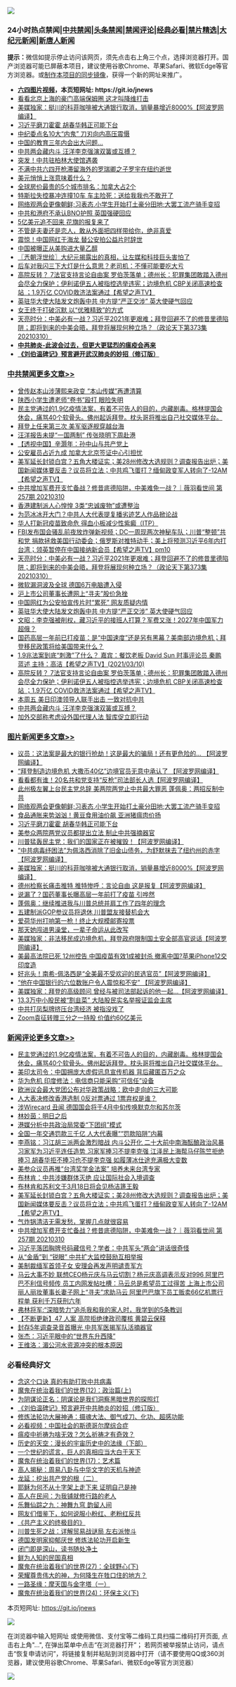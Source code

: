 ![](https://raw.githubusercontent.com/fqnews/bnews/master/64photo/fqnews-qr.jpg)

<div id="tt">
<h3>24小时热点禁闻|<a href="#%E4%B8%AD%E5%85%B1%E7%A6%81%E9%97%BB%E6%9B%B4%E5%A4%9A%E6%96%87%E7%AB%A0">中共禁闻</a>|<a href="#%E5%9B%BE%E7%89%87%E6%96%B0%E9%97%BB%E6%9B%B4%E5%A4%9A%E6%96%87%E7%AB%A0">头条禁闻</a>|<a href="#%E6%96%B0%E9%97%BB%E8%AF%84%E8%AE%BA%E6%9B%B4%E5%A4%9A%E6%96%87%E7%AB%A0">禁闻评论|<a href="#%E5%BF%85%E7%9C%8B%E7%BB%8F%E5%85%B8%E5%A5%BD%E6%96%87">经典必看|<a href="/video.md#%E7%A6%81%E7%89%87%E7%B2%BE%E9%80%89">禁片精选</a>|<a href="https://github.com/fqnews/djy/blob/master/gb/nf1351518.md#1">大纪元新闻</a>|<a href="https://github.com/fqnews/ntdtv/blob/master/gb/prog204.md#1">新唐人新闻</a></h3>
<div><b>提示：</b>微信如提示停止访问该网页，须先点击右上角三个点，选择浏览器打开。国产浏览器可能已屏蔽本项目，建议使用谷歌Chrome、苹果Safari、微软Edge等官方浏览器。或<a href="https://github.com/fqnews/bnews/blob/master/%E5%88%B6%E4%BD%9Cgit%E7%A6%81%E9%97%BB%E9%95%9C%E5%83%8F.md">制作本项目的同步镜像</a>，获得一个新的网址来推广。</div>
<ul>
<li><b><a href="http://d1.bdrive.tk/64.mp4" target="_blank">六四图片视频</a>，本页短网址: https://git.io/jnews</b></li>
<li><a href="/cnnews/20210310/1502022.md">看看北京上海的豪门高端保姆圈 这才叫降维打击</a></li>
<li><a href="/topimagenews/20210310/1501919.md">美媒独家：挺川的科菲咖啡被大通银行取消，销量暴增近8000%【阿波罗网编译】</a></li>
<li><a href="/topimagenews/20210311/1502269.md">习近平磨刀霍霍 胡春华韩正可能下台</a></li>
<li><a href="/cbnews/20210310/1501902.md">中纪委点名10大“内鬼” 刀刃向内高压震慑</a></li>
<li><a href="/cnnews/20210310/1501930.md">中国的教育三年内会出大问题…</a></li>
<li><a href="/cbnews/20210311/1502464.md">中共两会藏内斗 汪洋李克强演双簧或互搏？</a></li>
<li><a href="/worldnews/20210311/1502471.md">突发！中共驻柏林大使馆遇袭</a></li>
<li><a href="/cbnews/20210310/1502086.md">不满中共六四开枪滞留海外的罗瑞卿之子罗宇在纽约逝世</a></li>
<li><a href="/comments/20210310/1501976.md">美元悄悄上涨意味着什么？</a></li>
<li><a href="/cnnews/20210311/1502476.md">全球房价最贵的5个城市排名：加拿大占2个</a></li>
<li><a href="/cbnews/20210311/1502403.md">特斯拉失控暴冲连撞10车 车主险死：送给我我也不敢开了</a></li>
<li><a href="/topimagenews/20210311/1502485.md">网络观两会更像朝鲜;习表态,小学生开始打土豪分田地;大罢工流产骑手变招</a></li>
<li><a href="/cnnews/hknews/20210310/1501956.md">中共和港府不承认BNO护照 英国强硬回应</a></li>
<li><a href="/cnnews/20210311/1502273.md">5亿美元追不回来 花旗的报复来了</a></li>
<li><a href="/funmedia/20210311/1502487.md">不管是夫妻还是恋人，敢从外面把四样带给你，绝非真爱</a></li>
<li><a href="/comments/20210311/1502398.md">震惊！中国网红于海龙 替公安拍公益片时辞世</a></li>
<li><a href="/finance/20210310/1501924.md">中国被曝正从美购进大量乙醇</a></li>
<li><a href="/ssgc/20210311/1502456.md">〖兲朝浮世绘〗大纪元揭露出的真相，让左媒和科技巨头害怕了</a></li>
<li><a href="/lifebaike/20210311/1502515.md">后车对我闪三下大灯是什么意思？老司机：不懂可能要吃大亏</a></li>
<li><a href="/comments/20210311/1502520.md">高院反转？ 7法官支持言论自由案 罗伯茨落单；德州长：犯罪集团敢踏入德州 会尽全力保护；伊利诺伊五人被指控选举违宪；边境危机 CBP关闭高速检查站 ；1.9万亿 COVID救济法案通过【希望之声TV】</a></li>
<li><a href="/cbnews/20210311/1502553.md">英驻华大使大陆发文炮轰中共 中方提“严正交涉” 英大使硬气回应</a></li>
<li><a href="/headline/20210310/1501942.md">女王终于打破沉默 以“优雅精致”的方式</a></li>
<li><a href="/cbnews/20210311/1502618.md">天亮时分：中美必有一战？习近平2021年更艰难；拜登回避不了的修昔里德陷阱；即将到来的中美会晤，拜登将展现何种立场？（政论天下第373集 20210310）</a></li>
<li><b><a href="/comments/20200211/1275071.md" target="_blank">中共肺炎-此波会过去，但更大更猛烈的瘟疫会再来</a></b></li>
<li><b><a href="/comments/20200207/1272816.md" target="_blank">《刘伯温碑记》预言避开武汉肺炎的妙招（修订版）</a></b></li>
</ul>
</div>

<div class="catlist">
<h3><a href="/cbnews/" target="_blank">中共禁闻</a><span><a href="/cbnews/" target="_blank" rel="nofollow">更多文章>></a></span></h3>
<ul>
<li><a href="/cbnews/20210311/1502810.md" target="_blank">曾传赵本山涉薄熙来政变 “本山传媒”再遭清算</a></li>
<li><a href="/cbnews/20210311/1502809.md" target="_blank">陕西小学生遭老师“卷书”殴打 眼险失明</a></li>
<li><a href="/comments/20210311/1502790.md" target="_blank">民主党通过的1.9亿疫情法案，有着不可告人的目的，内藏剧毒。格林提国会休会，痛骂40个软骨头。佛州起诉拜登。枕头哥将推出自己社交媒体平台。</a></li>
<li><a href="/cbnews/20210311/1502788.md" target="_blank">拜登上任来第三次 美军驱逐舰穿越台海</a></li>
<li><a href="/cbnews/20210311/1502778.md" target="_blank">汪洋报告未提“一国两制” 传张晓明下周赴港</a></li>
<li><a href="/cbnews/20210311/1502302.md" target="_blank">【透视中国】辛灏年：孙中山与共产党上</a></li>
<li><a href="/cbnews/20210311/1502721.md" target="_blank">公安雇员占近九成 加拿大北京签证中心引担忧</a></li>
<li><a href="/comments/20210311/1502709.md" target="_blank">美军延长封锁白宫？五角大楼证实；美28州修改大选规则？调查报告出炉；美国新闻媒体要反击？议员将立法；中共鸡飞蛋打？缅甸政变军人转向了-12AM【希望之声TV】</a></li>
<li><a href="/comments/20210311/1502707.md" target="_blank">中共增加军费开支忙备战？修昔底德陷阱，中美难免一战？｜薇羽看世间 第257期 20210310</a></li>
<li><a href="/cbnews/20210311/1502703.md" target="_blank">香港建制派人心惶惶 3类“忠诚废物”或遭整治</a></li>
<li><a href="/cbnews/20210311/1502692.md" target="_blank">为范冰冰开大门？中共人大代表提复播劣迹艺人作品掀论战</a></li>
<li><a href="/cbnews/20210311/1502659.md" target="_blank">华人打新冠疫苗致命危 得血小板减少性紫癜（ITP）</a></li>
<li><a href="/comments/20210311/1502651.md" target="_blank">FBI发布国会骚乱前夜放炸弹新视频；DC一周现两次神秘车队；川普“整顿”共和党  捐款拯救美国行动委会；俄罗斯对推特动手；美上将预测习近平6年内打台湾；领英暂停在中国接纳新会员【希望之声TV】pm10</a></li>
<li><a href="/cbnews/20210311/1502618.md" target="_blank">天亮时分：中美必有一战？习近平2021年更艰难；拜登回避不了的修昔里德陷阱；即将到来的中美会晤，拜登将展现何种立场？（政论天下第373集 20210310）</a></li>
<li><a href="/cbnews/20210311/1502595.md" target="_blank">微软漏洞波及全球 德国6万电脑遭入侵</a></li>
<li><a href="/cbnews/20210311/1502594.md" target="_blank">沪上市公司董事长遭网上“寻夫”股价急挫</a></li>
<li><a href="/cbnews/20210311/1502569.md" target="_blank">中国网红为公安拍宣传片时“累死” 网友质疑内情</a></li>
<li><a href="/cbnews/20210311/1502553.md" target="_blank">英驻华大使大陆发文炮轰中共 中方提“严正交涉” 英大使硬气回应</a></li>
<li><a href="/cbnews/20210311/1502552.md" target="_blank">文昭：李克强被削权，藏习近平的接班人打算？军费又涨！2027年中国军力超俄？</a></li>
<li><a href="/comments/20210311/1502548.md" target="_blank">国药高层一年前已打疫苗：是“中国速度”还是另有黑幕？美南部边境危机；拜登移民政策将给美国带来什么？</a></li>
<li><a href="/comments/20210311/1502539.md" target="_blank">1.9兆法案到底“刺激”了什么？ 嘉宾：餐饮老板 David Sun  时事评论员  秦鹏 蓝述 主持：高洁【希望之声TV】(2021/03/10)</a></li>
<li><a href="/comments/20210311/1502520.md" target="_blank">高院反转？ 7法官支持言论自由案 罗伯茨落单；德州长：犯罪集团敢踏入德州 会尽全力保护；伊利诺伊五人被指控选举违宪；边境危机 CBP关闭高速检查站 ；1.9万亿 COVID救济法案通过【希望之声TV】</a></li>
<li><a href="/cbnews/20210311/1502465.md" target="_blank">本周五 美日印澳领导人联手出击 一致对抗中共</a></li>
<li><a href="/cbnews/20210311/1502464.md" target="_blank">中共两会藏内斗 汪洋李克强演双簧或互搏？</a></li>
<li><a href="/cbnews/20210311/1502433.md" target="_blank">加外交部称考虑设外国代理人法 智库促立即行动</a></li>

</ul>
</div>
<div class="catlist">
<h3><a href="/topimagenews/" target="_blank">图片新闻</a><span><a href="/topimagenews/" target="_blank" rel="nofollow">更多文章>></a></span></h3>
<ul>
<li><a href="/topimagenews/20210311/1502764.md" target="_blank">议员：这法案是最大的银行抢劫！这是最大的骗局！还有更危险的&#8230; 【阿波罗网编译】</a></li>
<li><a href="/topimagenews/20210311/1502690.md" target="_blank">“拜登制造边境危机 大撒币40亿”边境官员无意中承认了 【阿波罗网编译】</a></li>
<li><a href="/topimagenews/20210311/1502636.md" target="_blank">看看都有谁！20名共和党支持“反枪”司法部长人选【阿波罗网编译】</a></li>
<li><a href="/topimagenews/20210311/1502486.md" target="_blank">此州极左翼上台民主党总辞 美两院两党止中共最大罪恶 蓬佩奥：两招反制中共</a></li>
<li><a href="/topimagenews/20210311/1502485.md" target="_blank">网络观两会更像朝鲜;习表态,小学生开始打土豪分田地;大罢工流产骑手变招</a></li>
<li><a href="/topimagenews/20210311/1502386.md" target="_blank">食品通胀来势汹汹！黄豆食用油价飙 亚洲猪瘟肉价扬</a></li>
<li><a href="/topimagenews/20210311/1502269.md" target="_blank">习近平磨刀霍霍 胡春华韩正可能下台</a></li>
<li><a href="/topimagenews/20210310/1502174.md" target="_blank">美参众两院两党议员都提出立法 制止中共强摘器官</a></li>
<li><a href="/topimagenews/20210310/1502172.md" target="_blank">川普猛轰民主党：我们的国家正在被摧毁！【阿波罗网编译】</a></li>
<li><a href="/topimagenews/20210310/1502170.md" target="_blank">&#8220;中共病毒纾困法&#8221;为佩洛西消除了旧金山债务，为舒默抹去了纽约州的赤字【阿波罗网编译】</a></li>
<li><a href="/topimagenews/20210310/1501919.md" target="_blank">美媒独家：挺川的科菲咖啡被大通银行取消，销量暴增近8000%【阿波罗网编译】</a></li>
<li><a href="/topimagenews/20210310/1501787.md" target="_blank">德州检察长痛击推特 推特惨呼：言论自由 这是报复【阿波罗网编译】</a></li>
<li><a href="/topimagenews/20210310/1501650.md" target="_blank">说漏了？国药董事长曝高层一年前打了疫苗 引哗然</a></li>
<li><a href="/topimagenews/20210310/1501634.md" target="_blank">蓬佩奥：继续推进我与川普总统并肩工作了四年的理念</a></li>
<li><a href="/topimagenews/20210310/1501633.md" target="_blank">五建制派GOP参议员将退休 川普盟友接替机会大</a></li>
<li><a href="/topimagenews/20210310/1501632.md" target="_blank">爱荷华州打响第一枪！终止大规模邮寄投票</a></li>
<li><a href="/topimagenews/20210310/1501553.md" target="_blank">那天她闯进男澡堂，一辈子命运从此改写</a></li>
<li><a href="/topimagenews/20210309/1501336.md" target="_blank">美媒独家：非法移民成边境危机，拜登政府限制国土安全部高官说话【阿波罗网编译】</a></li>
<li><a href="/topimagenews/20210309/1501309.md" target="_blank">美最高法院已死 12州控告 中国疫苗有效1成被封杀 撤离中国?苹果iPhone12交印度造</a></li>
<li><a href="/topimagenews/20210309/1501193.md" target="_blank">好兆头！南希-佩洛西是“全美最不受欢迎的民选官员”【阿波罗网编译】</a></li>
<li><a href="/topimagenews/20210309/1501191.md" target="_blank">“他在中国银行的六位数账户令人震惊和不安” 【阿波罗网编译】</a></li>
<li><a href="/topimagenews/20210309/1501176.md" target="_blank">美媒独家：拜登的高级顾问 曾经与被司法部起诉的他一起&#8230;【阿波罗网编译】</a></li>
<li><a href="/topimagenews/20210309/1501174.md" target="_blank">13.3万中小股民被“割韭菜” 大陆股民实名举报证监会主席</a></li>
<li><a href="/topimagenews/20210309/1501172.md" target="_blank">中共打凤梨牌挤压台湾经济 被指没戏了</a></li>
<li><a href="/topimagenews/20210309/1501171.md" target="_blank">Zoom袁征转赠三分之一持股 价值约60亿美元</a></li>

</ul>
</div>
<div class="catlist">
<h3><a href="/comments/" target="_blank">新闻评论</a><span><a href="/comments/" target="_blank" rel="nofollow">更多文章>></a></span></h3>
<ul>
<li><a href="/comments/20210311/1502790.md" target="_blank">民主党通过的1.9亿疫情法案，有着不可告人的目的，内藏剧毒。格林提国会休会，痛骂40个软骨头。佛州起诉拜登。枕头哥将推出自己社交媒体平台。</a></li>
<li><a href="/comments/20210311/1502787.md" target="_blank">美印太司令：中国拥庞大虚假讯息宣传机器 背后藏匿百万之众</a></li>
<li><a href="/comments/20210311/1502783.md" target="_blank">华为危机 印度修法：电信商只能采购“可信任”设备</a></li>
<li><a href="/comments/20210311/1502782.md" target="_blank">欧洲议会最大党团公布对华政策战略：欧中走向的三大可能</a></li>
<li><a href="/comments/20210311/1502771.md" target="_blank">人大表决修改香港选制 0反对票通过 1票弃权是谁？</a></li>
<li><a href="/comments/20210311/1502770.md" target="_blank">涉Wirecard 丑闻 德国国会将于4月中旬传唤默克尔和苏尔茨</a></li>
<li><a href="/comments/20210311/1502763.md" target="_blank">林妙茵：明日之后</a></li>
<li><a href="/comments/20210311/1502756.md" target="_blank">港媒分析中共政治局常委“下团组”模式</a></li>
<li><a href="/comments/20210311/1502755.md" target="_blank">全国一年交通罚款三千亿 人大代表曝““罚款陷阱”内幕</a></li>
<li><a href="/comments/20210311/1502735.md" target="_blank">李燕铭：习江胡三派两会激烈暗战 内斗公开化 二十大前中南海酝酿政治风暴 习家军为习近平连任造势 习家军捧习不提李克强 江泽民上海帮马仔陈竺拒绝捧习 胡春华拒不捧习也不提李克强 如履薄冰仕途充满极大变数</a></li>
<li><a href="/comments/20210311/1502725.md" target="_blank">美参众议员再推“台湾奖学金法案” 培养未来台湾专家</a></li>
<li><a href="/comments/20210311/1502724.md" target="_blank">布林肯：中共涉嫌群体灭绝 应让国际社会入境调查</a></li>
<li><a href="/comments/20210311/1502714.md" target="_blank">布林肯和苏利文于3月18日将会见杨洁篪王毅</a></li>
<li><a href="/comments/20210311/1502709.md" target="_blank">美军延长封锁白宫？五角大楼证实；美28州修改大选规则？调查报告出炉；美国新闻媒体要反击？议员将立法；中共鸡飞蛋打？缅甸政变军人转向了-12AM【希望之声TV】</a></li>
<li><a href="/comments/20210311/1502708.md" target="_blank">气炸锅清洁无需发愁，掌握几点就很容易</a></li>
<li><a href="/comments/20210311/1502707.md" target="_blank">中共增加军费开支忙备战？修昔底德陷阱，中美难免一战？｜薇羽看世间 第257期 20210310</a></li>
<li><a href="/comments/20210311/1502699.md" target="_blank">习近平落团胸牌号码藏信号？学者：中共军头“两会”讲话很奇怪</a></li>
<li><a href="/comments/20210311/1502696.md" target="_blank">从“金盾”到 “锐眼” 中共扩大监控鼓励互相举报</a></li>
<li><a href="/comments/20210311/1502695.md" target="_blank">美制裁缅军首领子女 安理会再发声明谴责军方</a></li>
<li><a href="/comments/20210311/1502687.md" target="_blank">马云大事不妙 联想CEO杨元庆与马云切割？杨元庆高调表示反对996 阿里巴巴不利信号频传 员工内网发帖吐槽：马云总是希望员工过得苦 上海上市公司丽人丽妆董事长妻子网上“寻夫”求助马云 阿里巴巴旗下员工贩卖66亿机票行程单 获利千万获刑六年</a></li>
<li><a href="/comments/20210311/1502685.md" target="_blank">弗林将军:“深暗势力”追杀我和我的家人时，我学到的5条教训</a></li>
<li><a href="/comments/20210311/1502678.md" target="_blank">【不断更新】47 人案 高院拒绝律政司覆核 黄碧云保释</a></li>
<li><a href="/comments/20210311/1502677.md" target="_blank">封存5年调查录音首曝光 中共军医揭军队活摘器官</a></li>
<li><a href="/comments/20210311/1502674.md" target="_blank">张杰：习近平眼中的“世界东升西降”</a></li>
<li><a href="/comments/20210311/1502673.md" target="_blank">王维洛：湄公河水资源冲突的根本原因</a></li>

</ul>
</div>

<div class="catlist">
<h3>必看经典好文</h3>
<ul>
<li><a href="/comments/20200707/1357090.md" target="_blank">念这个口诀 真的有助打败中共病毒</a></li>
<li><a href="/topimagenews/20180601/951286.md" target="_blank">魔鬼在统治着我们的世界(12)：政治篇(上)</a></li>
<li><a href="/comments/20201031/1423298.md" target="_blank">为阴谋论正名：阴谋论是我们洞察黑暗世界的探照灯</a></li>
<li><a href="/comments/20200207/1272816.md" target="_blank">《刘伯温碑记》预言避开中共肺炎的妙招（修订版）</a></li>
<li><a href="/comments/20191203/1234383.md" target="_blank">修炼法轮功大展神通：摄魂大法、御气成刀、化功、超感功能</a></li>
<li><a href="/comments/20200806/1375443.md" target="_blank">必看视频：中国社会的斯德哥尔摩综合症</a></li>
<li><a href="/comments/20200502/1322275.md" target="_blank">瘟疫中祈祷为啥无效？怎么祈祷才有奇效？</a></li>
<li><a href="/tculture/20121025/73066.md" target="_blank">历史的天空：漫长的宇宙历史中的法缘（下部）</a></li>
<li><a href="/comments/20200621/1348067.md" target="_blank">一个世纪的谎言，巨人的真相应当大白于天下</a></li>
<li><a href="/topimagenews/20180620/960677.md" target="_blank">魔鬼在统治着我们的世界(17)：艺术篇</a></li>
<li><a href="/aomi/history/20170924/831575.md" target="_blank">高人揭秘：周易八卦与中华文字的天机与神迹</a></li>
<li><a href="/comments/20200928/1404653.md" target="_blank">龙延：挖出共产党的根（二）</a></li>
<li><a href="/ccpdope/20190803/1168965.md" target="_blank">耶稣为何不从十字架上走下来 证明自己是神</a></li>
<li><a href="/tculture/20121023/72121.md" target="_blank">高人在民间：为我铺就修行路的老人</a></li>
<li><a href="/tculture/20170718/793528.md" target="_blank">乐舞仙踪之九：神舞九穹 韵留人间</a></li>
<li><a href="/comments/20200712/1359630.md" target="_blank">网友们借鉴下，如何说服小粉红、老粉红反共</a></li>
<li><a href="/bookwiki/20171120/858084.md" target="_blank">《共产主义的终极目的》</a></li>
<li><a href="/comments/20200908/1392745.md" target="_blank">川普生死之战：详解贸易战谜局 左右派惨斗</a></li>
<li><a href="/comments/20200722/1364497.md" target="_blank">德国发明家抑郁厌世 修炼法轮功开启新生</a></li>
<li><a href="/tculture/20200803/1373949.md" target="_blank">闭门即是深山，读书随处净土</a></li>
<li><a href="/comments/20200926/1403589.md" target="_blank">鲜为人知的民国真相</a></li>
<li><a href="/comments/20181224/1052333.md" target="_blank">魔鬼在统治着我们的世界(27)：全球野心(下)</a></li>
<li><a href="/comments/20200618/1346830.md" target="_blank">荣耀尊贵伟大的神，为何降生在牲口住的地方？</a></li>
<li><a href="/tculture/20160806/568214.md" target="_blank">一路圣缘：摩天国与金字塔（一）</a></li>
<li><a href="/cbnews/20180907/994846.md" target="_blank">魔鬼在统治着我们的世界(24)：环保主义(下)</a></li>

</ul>
</div>

本页短网址: https://git.io/jnews

![](https://raw.githubusercontent.com/fqnews/bnews/master/64photo/fqnews-qr.jpg)

在浏览器中输入短网址 或使用微信、支付宝等二维码工具扫描二维码打开页面, 点击右上角"...", 在弹出菜单中点击“在浏览器打开”； 若网页被举报禁止访问，请点击“恢复申请访问”，将链接复制并粘贴到浏览器中打开（请不要使用QQ或360浏览器，建议使用谷歌Chrome、苹果Safari、微软Edge等官方浏览器）

![](https://raw.githubusercontent.com/fqnews/bnews/master/64photo/wx.jpg)